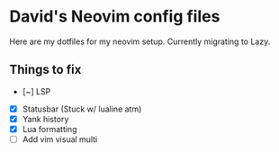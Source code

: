 # David's Neovim config files

Here are my dotfiles for my neovim setup. Currently migrating to Lazy.

## Things to fix

- [~] LSP
- [x] Statusbar (Stuck w/ lualine atm)
- [x] Yank history
- [x] Lua formatting
- [ ] Add vim visual multi
